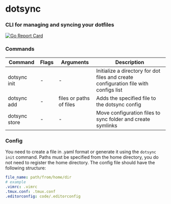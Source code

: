# dotsync

### CLI for managing and syncing your dotfiles

[![Go Report Card](https://goreportcard.com/badge/github.com/rwxmad/dotsync)](https://goreportcard.com/report/github.com/rwxmad/dotsync)

### Commands

| Command      | Flags | Arguments | Description |
| ------------ | ----- | --------- | --------- |
| dotsync init | - | - |Initialize a directory for dot files and create configuration file with configs list|
| dotsync add | - | files or paths of files |Adds the specified file to the dotsync config|
| dotsync store | - | - |Move configuration files to sync folder and create symlinks|


### Config
You need to create a file in .yaml format or generate it using the `dotsync init` command.
Paths must be specified from the home directory, you do not need to register the home directory.
The config file should have the following structure:

```yaml 
file_name: path/from/home/dir
# example
.vimrc: .vimrc
.tmux.conf: .tmux.conf
.editorconfig: code/.editorconfig
```

